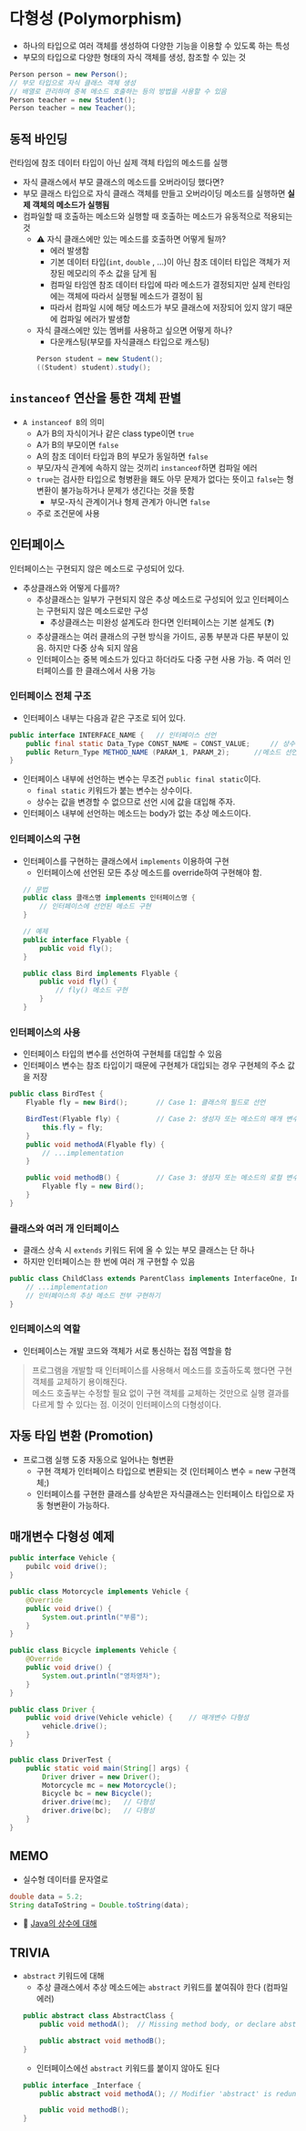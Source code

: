 # 다형성 (Polymorphism)
* 하나의 타입으로 여러 객체를 생성하여 다양한 기능을 이용할 수 있도록 하는 특성
* 부모의 타입으로 다양한 형태의 자식 객체를 생성, 참조할 수 있는 것
```java
Person person = new Person();
// 부모 타입으로 자식 클래스 객체 생성
// 배열로 관리하며 중복 메소드 호출하는 등의 방법을 사용할 수 있음
Person teacher = new Student();
Person teacher = new Teacher();
```

## 동적 바인딩
런타임에 참조 데이터 타입이 아닌 실제 객체 타입의 메소드를 실행
* 자식 클래스에서 부모 클래스의 메소드를 오버라이딩 했다면?
* 부모 클래스 타입으로 자식 클래스 객체를 만들고 오버라이딩 메소드를 실행하면 **실제 객체의 메소드가 실행됨**
* 컴파일할 때 호출하는 메소드와 실행할 때 호출하는 메소드가 유동적으로 적용되는 것
    * ⚠ 자식 클래스에만 있는 메소드를 호출하면 어떻게 될까?
        * 에러 발생함
        * 기본 데이터 타입(`int`, `double` , ...)이 아닌 참조 데이터 타입은 객체가 저장된 메모리의 주소 값을 담게 됨
        * 컴파일 타임엔 참조 데이터 타입에 따라 메소드가 결정되지만 실제 런타임에는 객체에 따라서 실행될 메소드가 결정이 됨
        * 따라서 컴파일 시에 해당 메소드가 부모 클래스에 저장되어 있지 않기 때문에 컴파일 에러가 발생함
    * 자식 클래스에만 있는 멤버를 사용하고 싶으면 어떻게 하나?
        * 다운캐스팅(부모를 자식클래스 타입으로 캐스팅)
        ```java
        Person student = new Student();
        ((Student) student).study();
        ```

## `instanceof` 연산을 통한 객체 판별
* `A instanceof B`의 의미
    * A가 B의 자식이거나 같은 class type이면 `true`
    * A가 B의 부모이면 `false`
    * A의 참조 데이터 타입과 B의 부모가 동일하면 `false`
    * 부모/자식 관계에 속하지 않는 것끼리 `instanceof`하면 컴파일 에러
    * `true`는 검사한 타입으로 형병환을 홰도 아무 문제가 없다는 뜻이고 `false`는 형변환이 불가능하거나 문제가 생긴다는 것을 뜻함
        * 부모-자식 관계이거나 형제 관계가 아니면 `false`
    * 주로 조건문에 사용

## 인터페이스
인터페이스는 구현되지 않은 메소드로 구성되어 있다.
* 추상클래스와 어떻게 다를까?
    * 추상클래스는 일부가 구현되지 않은 추상 메소드로 구성되어 있고 인터페이스는 구현되지 않은 메소드로만 구성
        * 추상클래스는 미완성 설계도라 한다면 인터페이스는 기본 설계도 (❓)
    * 추상클래스는 여러 클래스의 구현 방식을 가이드, 공통 부분과 다른 부분이 있음. 하지만 다중 상속 되지 않음
    * 인터페이스는 중복 메소드가 있다고 하더라도 다중 구현 사용 가능. 즉 여러 인터페이스를 한 클래스에서 사용 가능

### 인터페이스 전체 구조
* 인터페이스 내부는 다음과 같은 구조로 되어 있다.
```java
public interface INTERFACE_NAME {   // 인터페이스 선언
    public final static Data_Type CONST_NAME = CONST_VALUE;     // 상수 선언
    public Return_Type METHOD_NAME (PARAM_1, PARAM_2);      //메소드 선언
}
```
* 인터페이스 내부에 선언하는 변수는 무조건 `public final static`이다.
    * `final static` 키워드가 붙는 변수는 상수이다.
    * 상수는 값을 변경할 수 없으므로 선언 시에 값을 대입해 주자.
* 인터페이스 내부에 선언하는 메소드는 body가 없는 추상 메소드이다.

### 인터페이스의 구현
* 인터페이스를 구현하는 클래스에서 `implements` 이용하여 구현
    * 인터페이스에 선언된 모든 추상 메소드를 override하여 구현해야 함.
    ```java
    // 문법
    public class 클래스명 implements 인터페이스명 {
        // 인터페이스에 선언된 메소드 구현
    }
    ```
    ```java
    // 예제
    public interface Flyable {
        public void fly();
    }

    public class Bird implements Flyable {
        public void fly() {
            // fly() 메소드 구현
        }
    }
    ```

### 인터페이스의 사용
* 인터페이스 타입의 변수를 선언하여 구현체를 대입할 수 있음
* 인터페이스 변수는 참조 타입이기 때문에 구현체가 대입되는 경우 구현체의 주소 값을 저장
```java
public class BirdTest {
    Flyable fly = new Bird();       // Case 1: 클래스의 필드로 선언

    BirdTest(Flyable fly) {         // Case 2: 생성자 또는 메소드의 매개 변수로 선언
        this.fly = fly;
    }
    public void methodA(Flyable fly) {
        // ...implementation
    }

    public void methodB() {         // Case 3: 생성자 또는 메소드의 로컬 변수로 선언
        Flyable fly = new Bird();
    }
}
```

### 클래스와 여러 개 인터페이스
* 클래스 상속 시 `extends` 키워드 뒤에 올 수 있는 부모 클래스는 단 하나
* 하지만 인터페이스는 한 번에 여러 개 구현할 수 있음
```java
public class ChildClass extends ParentClass implements InterfaceOne, Interfacetwo {
    // ...implementation
    // 인터페이스의 추상 메소드 전부 구현하기
}
```

### 인터페이스의 역할
* 인터페이스는 개발 코드와 객체가 서로 통신하는 접점 역할을 함
> 프로그램을 개발할 때 인터페이스를 사용해서 메소드를 호출하도록 했다면 구현 객체를 교체하기 용이해진다.  
메소드 호출부는 수정할 필요 없이 구현 객체를 교체하는 것만으로 실행 결과를 다르게 할 수 있다는 점. 이것이 인터페이스의 다형성이다.

## 자동 타입 변환 (Promotion)
* 프로그램 실행 도중 자동으로 일어나는 형변환
    * 구현 객체가 인터페이스 타입으로 변환되는 것 (인터페이스 변수 = new 구현객체;)
    * 인터페이스를 구현한 클래스를 상속받은 자식클래스는 인터페이스 타입으로 자동 형변환이 가능하다.

## 매개변수 다형성 예제
```java
public interface Vehicle {
    pubilc void drive();
}
```
```java
public class Motorcycle implements Vehicle {
    @Override
    public void drive() {
        System.out.println("부릉");
    }
}
```
```java
public class Bicycle implements Vehicle {
    @Override
    public void drive() {
        System.out.println("영차영차");
    }
}
```
```java
public class Driver {
    public void drive(Vehicle vehicle) {    // 매개변수 다형성
        vehicle.drive();
    }
}
```
```java
public class DriverTest {
    public static void main(String[] args) {
        Driver driver = new Driver();
        Motorcycle mc = new Motorcycle();
        Bicycle bc = new Bicycle();
        driver.drive(mc);   // 다형성
        driver.drive(bc);   // 다형성
    }
}
```

## MEMO
* 실수형 데이터를 문자열로
```java
double data = 5.2;
String dataToString = Double.toString(data);
```
* 👀 [Java의 상수에 대해](https://sslblog.tistory.com/23)

## TRIVIA
* `abstract` 키워드에 대해
    * 추상 클래스에서 추상 메소드에는 `abstract` 키워드를 붙여줘야 한다 (컴파일 에러)
    ```java
    public abstract class AbstractClass {
        public void methodA();  // Missing method body, or declare abstract

        public abstract void methodB();
    }
    ```
    * 인터페이스에선 `abstract` 키워드를 붙이지 않아도 된다
    ```java
    public interface _Interface {
        public abstract void methodA(); // Modifier 'abstract' is redundant for interface methods

        public void methodB();
    }
    ```